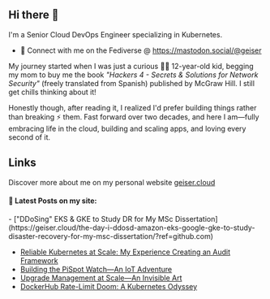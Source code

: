 ## Hi there 👋

I'm a Senior Cloud DevOps Engineer specializing in Kubernetes.

- 🛜 Connect with me on the Fediverse @ https://mastodon.social/@geiser

My journey started when I was just a curious 👦🏻 12-year-old kid, begging my mom to buy me the book _"Hackers 4 - Secrets & Solutions for Network Security"_ (freely translated from Spanish) published by McGraw Hill. I still get chills thinking about it! 

Honestly though, after reading it, I realized I'd prefer building things rather than breaking ⚡ them. Fast forward over two decades, and here I am—fully embracing life in the cloud, building and scaling apps, and loving every second of it.

## Links

Discover more about me on my personal website <a href="https://geiser.cloud/?ref=github.com" rel="me">geiser.cloud</a>


#### 📩 Latest Posts on my site:

<!-- BLOG-POST-LIST:START -->- [&quot;DDoSing&quot; EKS &amp; GKE to Study DR for My MSc Dissertation](https://geiser.cloud/the-day-i-ddosd-amazon-eks-google-gke-to-study-disaster-recovery-for-my-msc-dissertation/?ref=github.com)
- [Reliable Kubernetes at Scale: My Experience Creating an Audit Framework](https://geiser.cloud/kubernetes-production-readiness-assessment-how-i-developed-the-product/?ref=github.com)
- [Building the PiSpot Watch—An IoT Adventure](https://geiser.cloud/building-the-pispot-watch-an-iot-adventure/?ref=github.com)
- [Upgrade Management at Scale—An Invisible Art](https://geiser.cloud/upgrade-management-at-scale-an-invisible-art/?ref=github.com)
- [DockerHub Rate-Limit Doom: A Kubernetes Odyssey](https://geiser.cloud/dockerhub-rate-limit-doom-a-kubernetes-odyssey/?ref=github.com)
<!-- BLOG-POST-LIST:END -->

<!--
**GeiserX/GeiserX** is a ✨ _special_ ✨ repository because its `README.md` (this file) appears on your GitHub profile.

Here are some ideas to get you started:

- 🔭 I’m currently working on ...
- 🌱 I’m currently learning ...
- 👯 I’m looking to collaborate on ...
- 🤔 I’m looking for help with ...
- 💬 Ask me about ...
- 📫 How to reach me: ...
- 😄 Pronouns: ...
- ⚡ Fun fact: ...
-->
